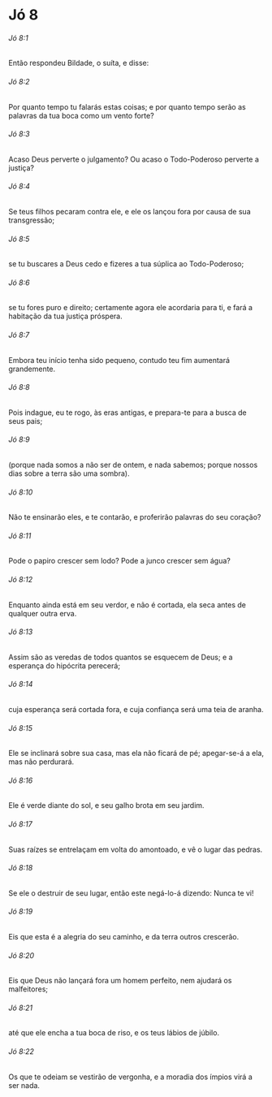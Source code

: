 # Jó 8

###### Jó 8:1

Então respondeu Bildade, o suíta, e disse:

###### Jó 8:2

Por quanto tempo tu falarás estas coisas; e por quanto tempo serão as palavras da tua boca como um vento forte?

###### Jó 8:3

Acaso Deus perverte o julgamento? Ou acaso o Todo-Poderoso perverte a justiça?

###### Jó 8:4

Se teus filhos pecaram contra ele, e ele os lançou fora por causa de sua transgressão;

###### Jó 8:5

se tu buscares a Deus cedo e fizeres a tua súplica ao Todo-Poderoso;

###### Jó 8:6

se tu fores puro e direito; certamente agora ele acordaria para ti, e fará a habitação da tua justiça próspera.

###### Jó 8:7

Embora teu início tenha sido pequeno, contudo teu fim aumentará grandemente.

###### Jó 8:8

Pois indague, eu te rogo, às eras antigas, e prepara-te para a busca de seus pais;

###### Jó 8:9

(porque nada somos a não ser de ontem, e nada sabemos; porque nossos dias sobre a terra são uma sombra).

###### Jó 8:10

Não te ensinarão eles, e te contarão, e proferirão palavras do seu coração?

###### Jó 8:11

Pode o papiro crescer sem lodo? Pode a junco crescer sem água?

###### Jó 8:12

Enquanto ainda está em seu verdor, e não é cortada, ela seca antes de qualquer outra erva.

###### Jó 8:13

Assim são as veredas de todos quantos se esquecem de Deus; e a esperança do hipócrita perecerá;

###### Jó 8:14

cuja esperança será cortada fora, e cuja confiança será uma teia de aranha.

###### Jó 8:15

Ele se inclinará sobre sua casa, mas ela não ficará de pé; apegar-se-á a ela, mas não perdurará.

###### Jó 8:16

Ele é verde diante do sol, e seu galho brota em seu jardim.

###### Jó 8:17

Suas raízes se entrelaçam em volta do amontoado, e vê o lugar das pedras.

###### Jó 8:18

Se ele o destruir de seu lugar, então este negá-lo-á dizendo: Nunca te vi!

###### Jó 8:19

Eis que esta é a alegria do seu caminho, e da terra outros crescerão.

###### Jó 8:20

Eis que Deus não lançará fora um homem perfeito, nem ajudará os malfeitores;

###### Jó 8:21

até que ele encha a tua boca de riso, e os teus lábios de júbilo.

###### Jó 8:22

Os que te odeiam se vestirão de vergonha, e a moradia dos ímpios virá a ser nada.

